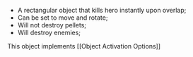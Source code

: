 - A rectangular object that kills hero instantly upon overlap;
- Can be set to move and rotate;
- Will not destroy pellets;
- Will destroy enemies;

This object implements [[Object Activation Options]]
